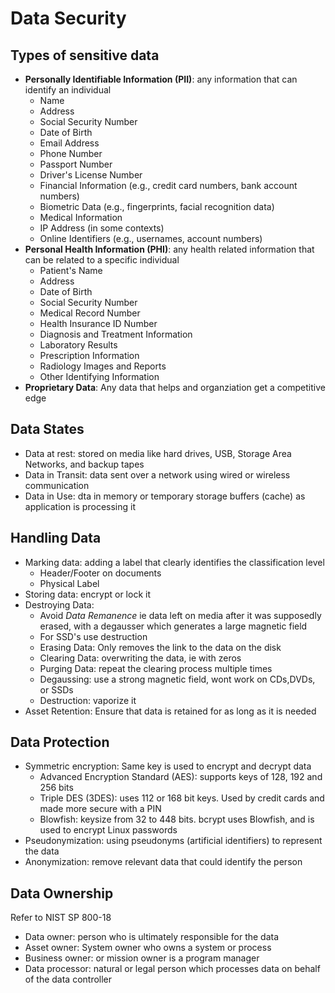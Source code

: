# Data Security

## Types of sensitive data
- **Personally Identifiable Information (PII)**: any information that can identify an individual
  - Name
  - Address
  - Social Security Number
  - Date of Birth
  - Email Address
  - Phone Number
  - Passport Number
  - Driver's License Number
  - Financial Information (e.g., credit card numbers, bank account numbers)
  - Biometric Data (e.g., fingerprints, facial recognition data)
  - Medical Information
  - IP Address (in some contexts)
  - Online Identifiers (e.g., usernames, account numbers)
- **Personal Health Information (PHI)**: any health related information that can be related to a specific individual
  - Patient's Name
  - Address
  - Date of Birth
  - Social Security Number
  - Medical Record Number
  - Health Insurance ID Number
  - Diagnosis and Treatment Information
  - Laboratory Results
  - Prescription Information
  - Radiology Images and Reports
  - Other Identifying Information
- **Proprietary Data**: Any data that helps and organziation get a competitive edge

## Data States
- Data at rest: stored on media like hard drives, USB, Storage Area Networks, and backup tapes
- Data in Transit: data sent over a network using wired or wireless communication
- Data in Use: dta in memory or temporary storage buffers (cache) as application is processing it

## Handling Data
- Marking data: adding a label that clearly identifies the classification level
  - Header/Footer on documents
  - Physical Label
- Storing data: encrypt or lock it
- Destroying Data:
  - Avoid _Data Remanence_ ie data left on media after it was supposedly erased, with a degausser which generates a large magnetic field
  - For SSD's use destruction
  - Erasing Data: Only removes the link to the data on the disk
  - Clearing Data: overwriting the data, ie with zeros
  - Purging Data: repeat the clearing process multiple times
  - Degaussing: use a strong magnetic field, wont work on CDs,DVDs, or SSDs
  - Destruction: vaporize it
- Asset Retention: Ensure that data is retained for as long as it is needed

## Data Protection
- Symmetric encryption: Same key is used to encrypt and decrypt data
  - Advanced Encryption Standard (AES): supports keys of 128, 192 and 256 bits
  - Triple DES (3DES): uses 112 or 168 bit keys. Used by credit cards and made more secure with a PIN
  - Blowfish: keysize from 32 to 448 bits. bcrypt uses Blowfish, and is used to encrypt Linux passwords
- Pseudonymization: using pseudonyms (artificial identifiers) to represent the data
- Anonymization: remove relevant data that could identify the person

## Data Ownership
Refer to NIST SP 800-18
- Data owner: person who is ultimately responsible for the data
- Asset owner: System owner who owns a system or process
- Business owner: or mission owner is a program manager
- Data processor: natural or legal person which processes data on behalf of the data controller


 
